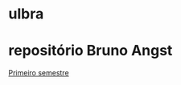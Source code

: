# ulbra
# repositório Bruno Angst

[Primeiro semestre](https://github.com/BrunoCesarAngst/ulbra/tree/master/2018-2)
